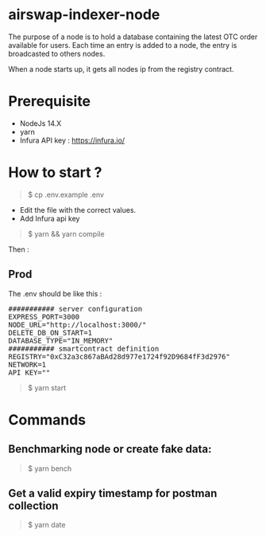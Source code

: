 # airswap-indexer-node
The purpose of a node is to hold a database containing the latest OTC order available for users.
Each time an entry is added to a node, the entry is broadcasted to others nodes.

When a node starts up, it gets all nodes ip from the registry contract.

# Prerequisite
- NodeJs 14.X
- yarn
- Infura API key : https://infura.io/

# How to start ?
> $ cp .env.example .env
- Edit the file with the correct values.
- Add Infura api key
> $ yarn && yarn compile

Then :
## Prod
The .env should be like this : 

<pre>
########### server configuration
EXPRESS_PORT=3000
NODE_URL="http://localhost:3000/"
DELETE_DB_ON_START=1
DATABASE_TYPE="IN_MEMORY"
########### smartcontract definition
REGISTRY="0xC32a3c867aBAd28d977e1724f92D9684fF3d2976"
NETWORK=1
API_KEY="<add your api key>"
</pre>

> $ yarn start

# Commands
## Benchmarking node or create fake data:
> $ yarn bench
## Get a valid expiry timestamp for postman collection 
> $ yarn date

